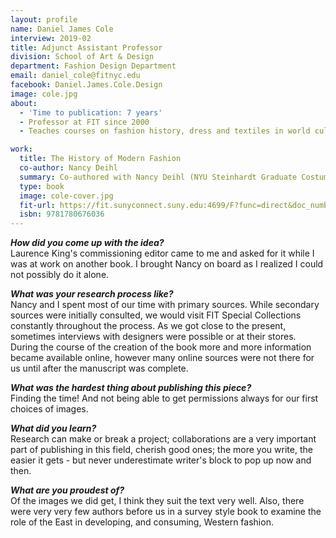 ```yaml
---
layout: profile
name: Daniel James Cole
interview: 2019-02
title: Adjunct Assistant Professor
division: School of Art & Design
department: Fashion Design Department
email: daniel_cole@fitnyc.edu
facebook: Daniel.James.Cole.Design
image: cole.jpg
about:
  - 'Time to publication: 7 years'
  - Professor at FIT since 2000
  - Teaches courses on fashion history, dress and textiles in world cultures, and costume design

work:
  title: The History of Modern Fashion
  co-author: Nancy Deihl
  summary: Co-authored with Nancy Deihl (NYU Steinhardt Graduate Costume Studies) this book explores fashion not simply from an aesthetic point of view but also as a manifestation of social and cultural change.  Focusing on fashion from 1850, the authors consider the evolution of womenswear, menswear, and childrenswear. The book looks at the dissemination of style and the mechanisms of change, at the relationship between fashion and the visual, applied, and performing arts, the intertwined relationship between fashion and popular culture, the impact of new materials and technology, and the growing globalization of style.
  type: book
  image: cole-cover.jpg
  fit-url: https://fit.sunyconnect.suny.edu:4699/F?func=direct&doc_number=000151768
  isbn: 9781780676036
---
```

***How did you come up with the idea?***  
Laurence King's commissioning editor came to me and asked for it while I was at work on another book. I brought Nancy on board as I realized I could not possibly do it alone.

***What was your research process like?***  
Nancy and I spent most of our time with primary sources. While secondary sources were initially consulted, we would visit FIT Special Collections constantly throughout the process. As we got close to the present, sometimes interviews with designers were possible or at their stores. During the course of the creation of the book more and more information became available online, however many online sources were not there for us until after the manuscript was complete.

***What was the hardest thing about publishing this piece?***  
Finding the time! And not being able to get permissions always for our first choices of images.

***What did you learn?***  
Research can make or break a project; collaborations are a very important part of publishing in this field, cherish good ones; the more you write, the easier it gets - but never underestimate writer's block to pop up now and then.

***What are you proudest of?***  
Of the images we did get, I think they suit the text very well. Also, there were very very few authors before us in a survey style book to examine the role of the East in developing, and consuming, Western fashion.
